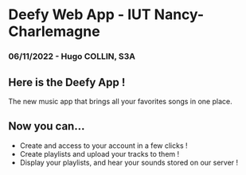 # Deefy Web App - IUT Nancy-Charlemagne
### 06/11/2022 - Hugo COLLIN, S3A

## Here is the Deefy App !
The new music app that brings all your favorites songs in one place.

## Now you can...
- Create and access to your account in a few clicks !
- Create playlists and upload your tracks to them !
- Display your playlists, and hear your sounds stored on our server !
